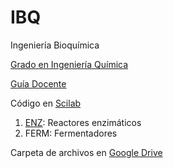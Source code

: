 # IBQ
Ingeniería Bioquímica

[Grado en Ingeniería Química](http://grados.ugr.es/iquimica/)

[Guía Docente](http://grados.ugr.es/iquimica/pages/infoacademica/gd1920/ibq1920)
 
Código en [Scilab](http://www.scilab.org)

1. [ENZ](https://drive.google.com/open?id=15W-OY3P04fRLKjYRKla1ZugnO3xCNu-T): Reactores enzimáticos
2. FERM: Fermentadores

Carpeta de archivos en [Google Drive](https://goo.gl/o6fNNs)
